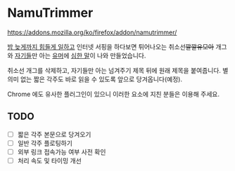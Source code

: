 # NamuTrimmer
https://addons.mozilla.org/ko/firefox/addon/namutrimmer/

[밤 늦게까지 힘들게 일하고](#야근) 인터넷 서핑을 하다보면 튀어나오는 취소선<del>깔깔유모아</del> 개그와 [자기들](#위키니트)만 아는 [유머](#성우%20개그)에 [심한 말](#천하의%20개쌍놈들)이 나와 만들었습니다.

취소선 개그를 삭제하고, 자기들만 아는 넘겨주기 제목 뒤에 원래 제목을 붙여줍니다. 별 의미 없는 짧은 각주도 바로 읽을 수 있도록 앞으로 당겨옵니다(예정).

Chrome 에도 유사한 플러그인이 있으니 이러한 요소에 지친 분들은 이용해 주세요.

## TODO
- [ ] 짧은 각주 본문으로 당겨오기
- [ ] 일반 각주 플로팅하기
- [ ] 외부 링크 접속가능 여부 사전 확인
- [ ] 처리 속도 및 타이밍 개선